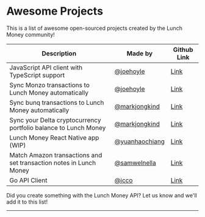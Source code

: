 # Awesome Projects
This is a list of awesome open-sourced projects created by the Lunch Money community!

Description                                                        | Made by                                             | Github Link
-----------                                                        | -------                                             | -----------
JavaScript API client with TypeScript support                      | [@joehoyle](https://twitter.com/joe_hoyle)          | [Link](https://github.com/lunch-money/lunch-money-js)
Sync Monzo transactions to Lunch Money automatically               | [@joehoyle](https://twitter.com/joe_hoyle)          | [Link](https://github.com/joehoyle/monzo-to-lunch-money)
Sync bunq transactions to Lunch Money automatically                | [@markjongkind](https://twitter.com/markjongkind)   | [Link](https://github.com/markjongkind/bunq-to-lunchmoney)
Sync your Delta cryptocurrency portfolio balance to Lunch Money    | [@markjongkind](https://twitter.com/markjongkind)   | [Link](https://github.com/markjongkind/delta-to-lunchmoney)
Lunch Money React Native app (WIP)                                 | [@yuanhaochiang](https://twitter.com/yuanhaochiang) | [Link](https://github.com/yuanworks/bento-money)
Match Amazon transactions and set transaction notes in Lunch Money | [@samwelnella](https://github.com/samwelnella)      | [Link](https://github.com/samwelnella/amazon-transactions-to-lunchmoney)
Go API Client                                                      | [@icco](https://twitter.com/icco)                   | [Link](https://github.com/icco/lunchmoney)

<aside class="notice">
Did you create something with the Lunch Money API? Let us know and we'll add it to this list!
</aside>

---
